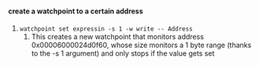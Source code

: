 #### create a watchpoint to a certain address

1. `watchpoint set expressin -s 1 -w write -- Address`
   1. This creates a new watchpoint that monitors address 0x00006000024d0f60, whose size monitors a 1 byte range (thanks to the -s 1 argument) and only stops if the value gets set
